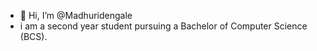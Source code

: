 - 👋 Hi, I’m @Madhuridengale
- i am a second year student pursuing a Bachelor of Computer Science (BCS).
